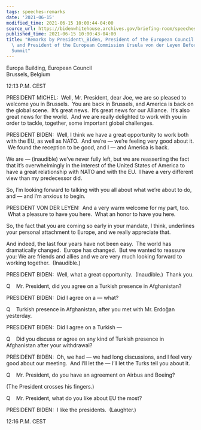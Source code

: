 ```yaml
---
tags: speeches-remarks
date: '2021-06-15'
modified_time: 2021-06-15 10:00:44-04:00
source_url: https://bidenwhitehouse.archives.gov/briefing-room/speeches-remarks/2021/06/15/remarks-by-president-biden-president-of-the-european-council-charles-michel-and-president-of-the-european-commission-ursula-von-der-leyen-before-the-u-s-eu-summit/
published_time: 2021-06-15 10:00:43-04:00
title: "Remarks by President\_Biden, President of the European Council Charles Michel,\
  \ and President of the European Commission Ursula von der Leyen Before the U.S.-EU\_\
  Summit"
---
```

 
Europa Building, European Council  
Brussels, Belgium

12:13 P.M. CEST

PRESIDENT MICHEL:  Well, Mr. President, dear Joe, we are so pleased to
welcome you in Brussels.  You are back in Brussels, and America is back
on the global scene.  It’s great news.  It’s great news for our
Alliance.  It’s also great news for the world.  And we are really
delighted to work with you in order to tackle, together, some important
global challenges.

PRESIDENT BIDEN:  Well, I think we have a great opportunity to work both
with the EU, as well as NATO.  And we’re — we’re feeling very good about
it.  We found the reception to be good, and I — and America is back.  

We are — (inaudible) we’ve never fully left, but we are reasserting the
fact that it’s overwhelmingly in the interest of the United States of
America to have a great relationship with NATO and with the EU.  I have
a very different view than my predecessor did.  

So, I’m looking forward to talking with you all about what we’re about
to do, and — and I’m anxious to begin.

PRESIDENT VON DER LEYEN:  And a very warm welcome for my part, too.
 What a pleasure to have you here.  What an honor to have you here.  

So, the fact that you are coming so early in your mandate, I think,
underlines your personal attachment to Europe, and we really appreciate
that.

And indeed, the last four years have not been easy.  The world has
dramatically changed.  Europe has changed.  But we wanted to reassure
you: We are friends and allies and we are very much looking forward to
working together.  (Inaudible.) 

PRESIDENT BIDEN:  Well, what a great opportunity.  (Inaudible.)  Thank
you.

Q    Mr. President, did you agree on a Turkish presence in Afghanistan?

PRESIDENT BIDEN:  Did I agree on a — what?

Q    Turkish presence in Afghanistan, after you met with Mr. Erdoğan
yesterday. 

PRESIDENT BIDEN:  Did I agree on a Turkish —

Q    Did you discuss or agree on any kind of Turkish presence in
Afghanistan after your withdrawal?

PRESIDENT BIDEN:  Oh, we had — we had long discussions, and I feel very
good about our meeting.  And I’ll let the — I’ll let the Turks tell you
about it.

Q    Mr. President, do you have an agreement on Airbus and Boeing?

(The President crosses his fingers.)

Q    Mr. President, what do you like about EU the most?

PRESIDENT BIDEN:  I like the presidents.  (Laughter.) 

12:16 P.M. CEST
